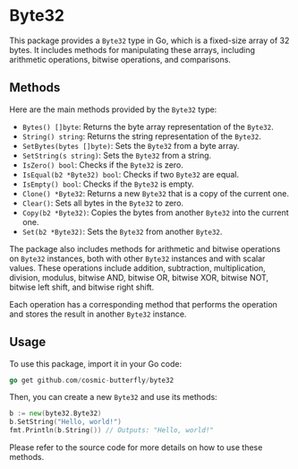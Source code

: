 # Byte32

This package provides a `Byte32` type in Go, which is a fixed-size array of 32 bytes. It includes methods for manipulating these arrays, including arithmetic operations, bitwise operations, and comparisons.

## Methods

Here are the main methods provided by the `Byte32` type:

- `Bytes() []byte`: Returns the byte array representation of the `Byte32`.
- `String() string`: Returns the string representation of the `Byte32`.
- `SetBytes(bytes []byte)`: Sets the `Byte32` from a byte array.
- `SetString(s string)`: Sets the `Byte32` from a string.
- `IsZero() bool`: Checks if the `Byte32` is zero.
- `IsEqual(b2 *Byte32) bool`: Checks if two `Byte32` are equal.
- `IsEmpty() bool`: Checks if the `Byte32` is empty.
- `Clone() *Byte32`: Returns a new `Byte32` that is a copy of the current one.
- `Clear()`: Sets all bytes in the `Byte32` to zero.
- `Copy(b2 *Byte32)`: Copies the bytes from another `Byte32` into the current one.
- `Set(b2 *Byte32)`: Sets the `Byte32` from another `Byte32`.

The package also includes methods for arithmetic and bitwise operations on `Byte32` instances, both with other `Byte32` instances and with scalar values. These operations include addition, subtraction, multiplication, division, modulus, bitwise AND, bitwise OR, bitwise XOR, bitwise NOT, bitwise left shift, and bitwise right shift.

Each operation has a corresponding method that performs the operation and stores the result in another `Byte32` instance.

## Usage

To use this package, import it in your Go code:

```go
go get github.com/cosmic-butterfly/byte32
```

Then, you can create a new `Byte32` and use its methods:

```go
b := new(byte32.Byte32)
b.SetString("Hello, world!")
fmt.Println(b.String()) // Outputs: "Hello, world!"
```

Please refer to the source code for more details on how to use these methods.
